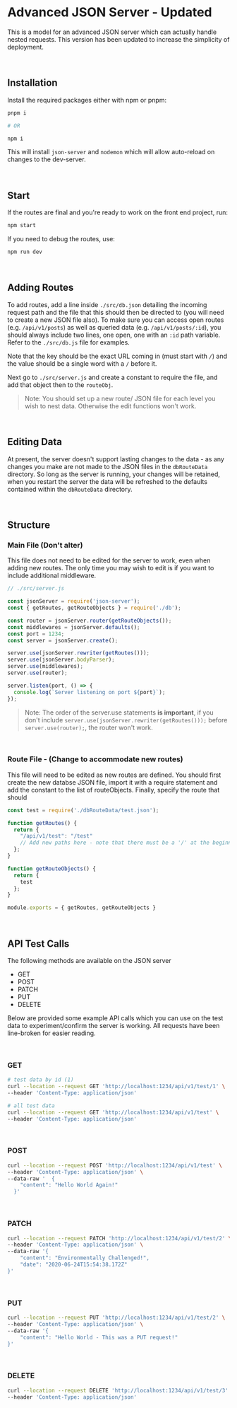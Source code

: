 # Advanced JSON Server - Updated

This is a model for an advanced JSON server which can actually handle nested requests. This version has been updated to increase the simplicity of deployment. 

&nbsp;
## Installation
Install the required packages either with npm or pnpm:

```bash
pnpm i

# OR

npm i
```

This will install `json-server` and `nodemon` which will allow auto-reload on changes to the dev-server.

&nbsp;
## Start
If the routes are final and you're ready to work on the front end project, run:

```bash
npm start
```

If you need to debug the routes, use:

```bash
npm run dev
```

&nbsp;
## Adding Routes
To add routes, add a line inside `./src/db.json` detailing the incoming request path and the file that this should then be directed to (you will need to create a new JSON file also). To make sure you can access open routes (e.g. `/api/v1/posts`) as well as queried data (e.g. `/api/v1/posts/:id`), you should always include two lines, one open, one with an `:id` path variable. Refer to the `./src/db.js` file for examples.

Note that the key should be the exact URL coming in (must start with `/`) and the value should be a single word with a `/` before it.

Next go to `./src/server.js` and create a constant to require the file, and add that object then to the `routeObj`. 

> Note: You should set up a new route/ JSON file for each level you wish to nest data. Otherwise the edit functions won't work.

&nbsp;
## Editing Data
At present, the server doesn't support lasting changes to the data - as any changes you make are not made to the JSON files in the `dbRouteData` directory. So long as the server is running, your changes will be retained, when you restart the server the data will be refreshed to the defaults contained within the `dbRouteData` directory.

&nbsp;
## Structure

### Main File (Don't alter)
This file does not need to be edited for the server to work, even when adding new routes. The only time you may wish to edit is if you want to include additional middleware.
```js
// ./src/server.js

const jsonServer = require('json-server');
const { getRoutes, getRouteObjects } = require('./db');

const router = jsonServer.router(getRouteObjects());
const middlewares = jsonServer.defaults();
const port = 1234;
const server = jsonServer.create();

server.use(jsonServer.rewriter(getRoutes()));
server.use(jsonServer.bodyParser);
server.use(middlewares);
server.use(router);

server.listen(port, () => {
  console.log(`Server listening on port ${port}`);
});
```

>Note: The order of the server.use statements **is important**, if you don't include `server.use(jsonServer.rewriter(getRoutes()));` before `server.use(router);`, the router won't work.


&nbsp;
### Route File - (Change to accommodate new routes)
This file will need to be edited as new routes are defined. You should first create the new databse JSON file, import it with a require statement and add the constant to the list of routeObjects. Finally, specify the route that should 

```js
const test = require('./dbRouteData/test.json');

function getRoutes() {
  return {
    "/api/v1/test": "/test"
    // Add new paths here - note that there must be a '/' at the beginning of the key and value, and the value should be a single word which matches the variable name you used to import the related database file.
  };
}

function getRouteObjects() {
  return {
    test
  };
}

module.exports = { getRoutes, getRouteObjects }
```

&nbsp;
## API Test Calls
The following methods are available on the JSON server
* GET
* POST
* PATCH
* PUT
* DELETE

Below are provided some example API calls which you can use on the test data to experiment/confirm the server is working. All requests have been line-broken for easier reading.

&nbsp;
### GET
```bash
# test data by id (1)
curl --location --request GET 'http://localhost:1234/api/v1/test/1' \
--header 'Content-Type: application/json'

# all test data 
curl --location --request GET 'http://localhost:1234/api/v1/test' \
--header 'Content-Type: application/json'
```

&nbsp;
### POST
```bash
curl --location --request POST 'http://localhost:1234/api/v1/test' \
--header 'Content-Type: application/json' \
--data-raw '  { 
    "content": "Hello World Again!"
  }'
```

&nbsp;
### PATCH
```bash
curl --location --request PATCH 'http://localhost:1234/api/v1/test/2' \
--header 'Content-Type: application/json' \
--data-raw '{
    "content": "Environmentally Challenged!",
    "date": "2020-06-24T15:54:38.172Z"
}'
```

&nbsp;
### PUT
```bash
curl --location --request PUT 'http://localhost:1234/api/v1/test/2' \
--header 'Content-Type: application/json' \
--data-raw '{
    "content": "Hello World - This was a PUT request!"
}'
```

&nbsp;
### DELETE
```bash
curl --location --request DELETE 'http://localhost:1234/api/v1/test/3' \
--header 'Content-Type: application/json'
```
